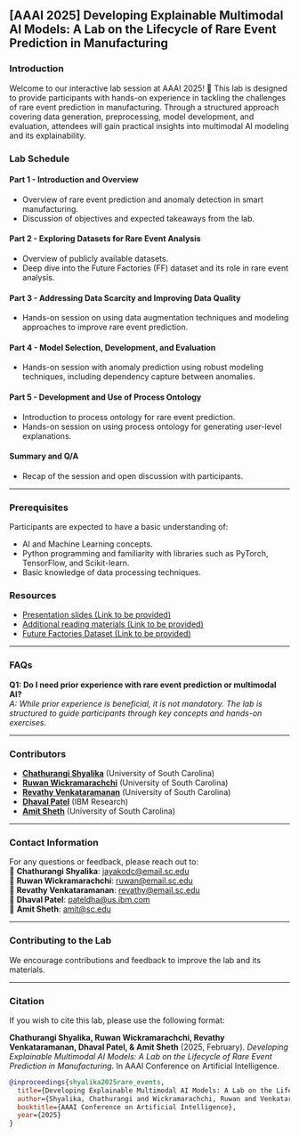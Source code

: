 ## [AAAI 2025] Developing Explainable Multimodal AI Models: A Lab on the Lifecycle of Rare Event Prediction in Manufacturing

### Introduction
Welcome to our interactive lab session at AAAI 2025! 🎉 This lab is designed to provide participants with hands-on experience in tackling the challenges of rare event prediction in manufacturing. Through a structured approach covering data generation, preprocessing, model development, and evaluation, attendees will gain practical insights into multimodal AI modeling and its explainability.

### Lab Schedule

#### **Part 1 - Introduction and Overview**
- Overview of rare event prediction and anomaly detection in smart manufacturing.
- Discussion of objectives and expected takeaways from the lab.

#### **Part 2 - Exploring Datasets for Rare Event Analysis**
- Overview of publicly available datasets.
- Deep dive into the Future Factories (FF) dataset and its role in rare event analysis.

#### **Part 3 - Addressing Data Scarcity and Improving Data Quality**
- Hands-on session on using data augmentation techniques and modeling approaches to improve rare event prediction.

#### **Part 4 - Model Selection, Development, and Evaluation**
- Hands-on session with anomaly prediction using robust modeling techniques, including dependency capture between anomalies.

#### **Part 5 - Development and Use of Process Ontology**
- Introduction to process ontology for rare event prediction.
- Hands-on session on using process ontology for generating user-level explanations.

#### **Summary and Q/A**
- Recap of the session and open discussion with participants.

---

### **Prerequisites**
Participants are expected to have a basic understanding of:
- AI and Machine Learning concepts.
- Python programming and familiarity with libraries such as PyTorch, TensorFlow, and Scikit-learn.
- Basic knowledge of data processing techniques.

### **Resources**
- [Presentation slides (Link to be provided)](#)
- [Additional reading materials (Link to be provided)](#)
- [Future Factories Dataset (Link to be provided)](#)

---

### **FAQs**
**Q1: Do I need prior experience with rare event prediction or multimodal AI?**  
*A: While prior experience is beneficial, it is not mandatory. The lab is structured to guide participants through key concepts and hands-on exercises.*

---

### **Contributors**
- **[Chathurangi Shyalika](https://www.linkedin.com/in/chathurangi-shyalika-1b89229b/)** (University of South Carolina)
- **[Ruwan Wickramarachchi](https://ruwantw.github.io/)** (University of South Carolina)
- **[Revathy Venkataramanan](https://www.linkedin.com/in/revathy-venkataramanan/)** (University of South Carolina)
- **[Dhaval Patel](https://www.linkedin.com/in/dhaval-patel-2b287033/)** (IBM Research)
- **[Amit Sheth](https://amit.aiisc.ai/)** (University of South Carolina)

---

### **Contact Information**
For any questions or feedback, please reach out to:  
📎 **Chathurangi Shyalika**: [jayakodc@email.sc.edu](mailto:jayakodc@email.sc.edu)  
📎 **Ruwan Wickramarachchi**: [ruwan@email.sc.edu](mailto:ruwan@email.sc.edu)  
📎 **Revathy Venkataramanan**: [revathy@email.sc.edu](mailto:revathy@email.sc.edu)  
📎 **Dhaval Patel**: [pateldha@us.ibm.com](mailto:pateldha@us.ibm.com)  
📎 **Amit Sheth**: [amit@sc.edu](mailto:amit@sc.edu)  

---

### **Contributing to the Lab**
We encourage contributions and feedback to improve the lab and its materials.

---

### **Citation**
If you wish to cite this lab, please use the following format:

**Chathurangi Shyalika, Ruwan Wickramarachchi, Revathy Venkataramanan, Dhaval Patel, & Amit Sheth** (2025, February). *Developing Explainable Multimodal AI Models: A Lab on the Lifecycle of Rare Event Prediction in Manufacturing*. In AAAI Conference on Artificial Intelligence.

```bibtex
@inproceedings{shyalika2025rare_events,
  title={Developing Explainable Multimodal AI Models: A Lab on the Lifecycle of Rare Event Prediction in Manufacturing},
  author={Shyalika, Chathurangi and Wickramarachchi, Ruwan and Venkataramanan, Revathy and Patel, Dhaval and Sheth, Amit},
  booktitle={AAAI Conference on Artificial Intelligence},
  year={2025}
}
